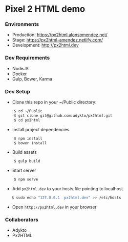 # Pixel 2 HTML demo

### Environments

* Production: https://px2html.alonsomendez.net/
* Stage: https://px2html-amendez.netlify.com/
* Development: http://px2html.dev


### Dev Requirements

* NodeJS
* Docker
* Gulp, Bower, Karma

### Dev Setup

* Clone this repo in your ~/Public directory:
```bash
    $ cd ~/Public
    $ git clone git@github.com:adykto/px2html.git
    $ cd px2html
```

* Install project dependencies
```bash
    $ npm install
    $ bower install
```

* Build assets
```bash
    $ gulp build
```

* Start server
```bash
    $ npm serve
```

* Add `px2html.dev` to your hosts file pointing to localhost
```bash
   $ sudo echo "127.0.0.1  px2html.dev" >> /etc/hosts
```

* Open `http://px2html.dev` in your browser

### Collaborators

* Adykto
* Px2HTML
